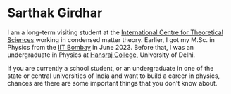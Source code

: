 # Sarthak Girdhar
I am a long-term visiting student at the [International Centre for Theoretical Sciences](https://www.icts.res.in/) working in condensed matter theory. Earlier, I got my M.Sc. in Physics from the [IIT Bombay](https://www.phy.iitb.ac.in/) in June 2023. Before that, I was an undergraduate in Physics at [Hansraj College](https://www.hansrajcollege.ac.in/), University of Delhi.

If you are currently a school student, or an undergraduate in one of the state or central universities of India and want to build a career in physics, chances are there are some important things that you don't know about. 
